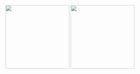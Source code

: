 <div align="center">
  <img height="200px" src="https://github-readme-stats.vercel.app/api?username=AnthonyD-dev&show_icons=true&theme=transparent&hide_border=true" />
  <img height="200px" src="https://github-readme-stats.vercel.app/api/top-langs?username=AnthonyD-dev&show_icons=true&theme=transparent&langs_count=3&hide_border=true&hide=liquid,html,css,scss" />
</div>
